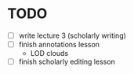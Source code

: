 # TODO

- [ ] write lecture 3 (scholarly writing)
- [ ] finish annotations lesson
    * LOD clouds
- [ ] finish scholarly editing lesson
